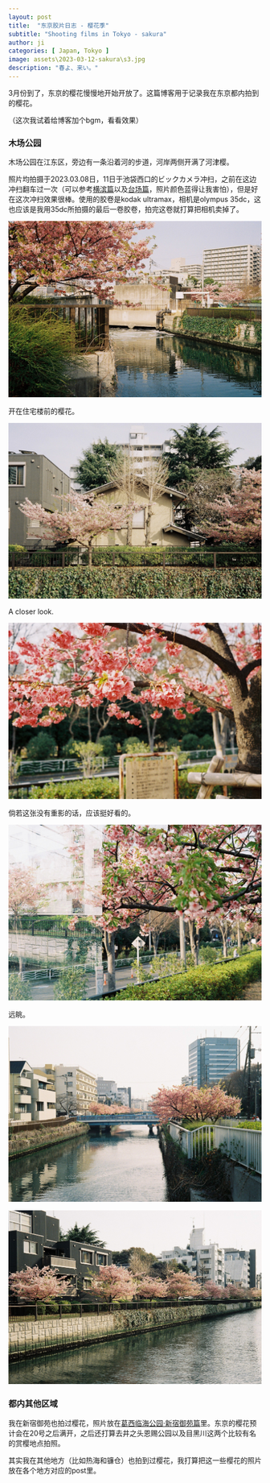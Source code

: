 ```yaml
---
layout: post
title:  "东京胶片日志 - 樱花季"
subtitle: "Shooting films in Tokyo - sakura"
author: ji
categories: [ Japan, Tokyo ]
image: assets\2023-03-12-sakura\s3.jpg
description: "春よ、来い。"
---
```




3月份到了，东京的樱花慢慢地开始开放了。这篇博客用于记录我在东京都内拍到的樱花。

（这次我试着给博客加个bgm，看看效果）

<!--This Way Must let Repository Public-->
<script>
var audio = new Audio("..\assets\2023-03-12-sakura\bgm.mp3")
audio.play()
</script>


### 木场公园

木场公园在江东区，旁边有一条沿着河的步道，河岸两侧开满了河津樱。

照片均拍摄于2023.03.08日，11日于池袋西口的ビックカメラ冲扫，之前在这边冲扫翻车过一次（可以参考[横滨篇](https://photoji.github.io/film-yokohama1/)以及[台场篇](https://photoji.github.io/film-daiba/)，照片颜色蓝得让我害怕），但是好在这次冲扫效果很棒。使用的胶卷是kodak ultramax，相机是olympus 35dc，这也应该是我用35dc所拍摄的最后一卷胶卷，拍完这卷就打算把相机卖掉了。



![](..\assets\2023-03-12-sakura\s6.jpg)



开在住宅楼前的樱花。



![](..\assets\2023-03-12-sakura\s4.jpg)



A closer look.



![](..\assets\2023-03-12-sakura\s3.jpg)



倘若这张没有重影的话，应该挺好看的。



![](..\assets\2023-03-12-sakura\s9.jpg)



远眺。



![](..\assets\2023-03-12-sakura\s8.jpg)



![](..\assets\2023-03-12-sakura\s5.jpg)



### 都内其他区域

我在新宿御苑也拍过樱花，照片放在[葛西临海公园·新宿御苑篇](https://photoji.github.io/film-park1/)里。东京的樱花预计会在20号之后满开，之后还打算去井之头恩赐公园以及目黑川这两个比较有名的赏樱地点拍照。





其实我在其他地方（比如热海和镰仓）也拍到过樱花，我打算把这一些樱花的照片放在各个地方对应的post里。

